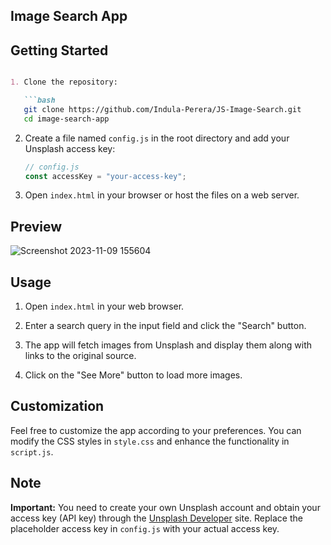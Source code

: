 ## Image Search App

## Getting Started

```markdown

1. Clone the repository:

   ```bash
   git clone https://github.com/Indula-Perera/JS-Image-Search.git
   cd image-search-app
   ```

2. Create a file named `config.js` in the root directory and add your Unsplash access key:

   ```javascript
   // config.js
   const accessKey = "your-access-key";
   ```

3. Open `index.html` in your browser or host the files on a web server.
   
## Preview
![Screenshot 2023-11-09 155604](https://github.com/Indula-Perera/JS-Image-Search/assets/105506303/2111719c-1fb0-4cbf-b34a-e9b1ab636239)

## Usage

1. Open `index.html` in your web browser.

2. Enter a search query in the input field and click the "Search" button.

3. The app will fetch images from Unsplash and display them along with links to the original source.

4. Click on the "See More" button to load more images.

## Customization

Feel free to customize the app according to your preferences. You can modify the CSS styles in `style.css` and enhance the functionality in `script.js`.

## Note

**Important:** You need to create your own Unsplash account and obtain your access key (API key) through the [Unsplash Developer](https://unsplash.com/developers) site. Replace the placeholder access key in `config.js` with your actual access key.

